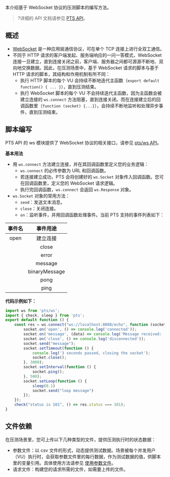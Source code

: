 
本介绍基于 WebSocket 协议的压测脚本的编写方法。

>?详细的 API 文档请参见 [PTS API](https://cloud.tencent.com/document/product/1484/75805)。

 

## 概述
- [WebSocket]([https://zh.wikipedia.org/wiki/WebSocket](https://baike.baidu.com/item/WebSocket/1953845?fr=aladdin)) 是一种应用层通信协议，可在单个 TCP 连接上进行全双工通信。
- 不同于 HTTP 请求的客户端发起、服务端响应的一问一答模式，WebSocket 连接一旦建立，直到连接关闭之前，客户端、服务器之间都可源源不断地、双向地交换数据。因此，在压测场景中，基于 WebSocket 请求的脚本与基于 HTTP 请求的脚本，其结构和作用机制有所不同：
	- 执行 HTTP 脚本的每个 VU 会持续不断地迭代主函数（`export default function() { ... }`），直到压测结束。
	- 执行 WebSocket 脚本的每个 VU 不会持续迭代主函数，因为主函数会被建立连接的 `ws.connect` 方法阻塞，直到连接关闭。而在连接建立后的回调函数里（`function (socket) {...}`），会持续不断地监听和处理异步事件，直到压测结束。

## 脚本编写

PTS API 的 ws 模块提供了 WebSocket 协议的相关接口，请参见 [pts/ws API](https://cloud.tencent.com/document/product/1484/75829)。

**基本用法**
- 用 `ws.connect` 方法建立连接，并在其回调函数里定义您的业务逻辑：
  - `ws.connect` 的必传参数为 URL 和回调函数。
  - 若连接建立成功，PTS 会将创建好的 `ws.Socket` 对象传入回调函数。您可在回调函数里，定义您的 WebSocket 请求逻辑。
  - 执行完回调函数，`ws.connect` 会返回 `ws.Response` 对象。
- `ws.Socket` 对象的常用方法：
  - `send`：发送文本消息。
  - `close`：关闭连接。
  - `on`：监听事件，并用回调函数处理事件。当前 PTS 支持的事件列表如下：

|    事件名     |    事件用途    |
   | :-----------: | :------------: |
   |     open      |    建立连接    |
    |     close     |    关闭连接    |
    |     error     |    发生错误    |
    |    message    |  接收文本消息  |
    | binaryMessage | 接收二进制消息 |
    |     pong      | 接收 pong 消息 |
    |     ping      | 接收 ping 消息 |

    

**代码示例如下：**

```javascript
import ws from 'pts/ws';
import { check, sleep } from 'pts';
export default function () {
    const res = ws.connect("ws://localhost:8080/echo", function (socket) {
        socket.on('open', () => console.log('connected'));
        socket.on('message', (data) => console.log('Message received: ', data));
        socket.on('close', () => console.log('disconnected'));
        socket.send("message");
        socket.setTimeout(function () {
            console.log('3 seconds passed, closing the socket');
            socket.close();
        }, 3000);
        socket.setInterval(function () {
            socket.ping();
        }, 500);
        socket.setLoop(function () {
            sleep(0.1)
            socket.send("loop message")
        });
    });
    check("status is 101", () => res.status === 101);
}
```

## 文件依赖

在压测场景里，您可上传以下几种类型的文件，提供压测执行时的状态数据：

- 参数文件：以 csv 文件的形式，动态提供测试数据。场景被每个并发用户（VU）执行时，会获取参数文件里的每行数据，作为测试数据的值，供脚本里的变量引用。具体使用方法请参见 [使用参数文件](https://cloud.tencent.com/document/product/1484/74046)。
- 请求文件：构建您的请求所需的文件，如需要上传的文件。
